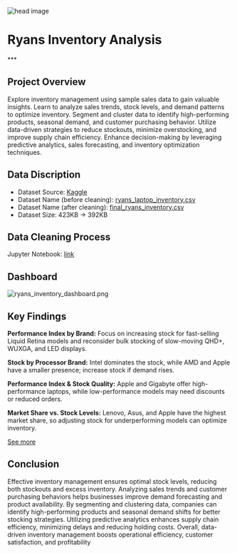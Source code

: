 ![head image](https://github.com/sakibahmed-da/inventory_management/blob/main/head_image.jpeg)

<h1>Ryans Inventory Analysis</h1>
***
<h2>Project Overview </h2>

Explore inventory management using sample sales data to gain valuable insights. Learn to analyze sales trends, stock levels, and demand patterns to optimize inventory. Segment and cluster data to identify high-performing products, seasonal demand, and customer purchasing behavior. Utilize data-driven strategies to reduce stockouts, minimize overstocking, and improve supply chain efficiency. Enhance decision-making by leveraging predictive analytics, sales forecasting, and inventory optimization techniques.


<h2>Data Discription </h2>

- Dataset Source: [Kaggle](https://www.kaggle.com/datasets/msjahid/ryans-laptop-inventory-and-specifications)
- Dataset Name (before cleaning): [ryans_laptop_inventory.csv](https://github.com/sakibahmed-da/inventory_management/blob/main/ryans_laptop_inventory.csv)
- Dataset Name (after cleaning): [final_ryans_inventory.csv](https://github.com/sakibahmed-da/inventory_management/blob/main/final_ryans_inventory.csv)
- Dataset Size: 423KB -> 392KB


<h2>Data Cleaning Process </h2>

Jupyter Notebook: [link](https://github.com/sakibahmed-da/inventory_management/blob/main/inventory_manage.ipynb)

<h2>Dashboard </h2>

![ryans_inventory_dashboard.png](https://github.com/sakibahmed-da/inventory_management/blob/main/ryans_inventory_dashboard.png)


<h2>Key Findings </h2>

****Performance Index by Brand:**** Focus on increasing stock for fast-selling Liquid Retina models and reconsider bulk stocking of slow-moving QHD+, WUXGA, and LED displays.

****Stock by Processor Brand:**** Intel dominates the stock, while AMD and Apple have a smaller presence; increase stock if demand rises.

****Performance Index & Stock Quality:**** Apple and Gigabyte offer high-performance laptops, while low-performance models may need discounts or reduced orders.

****Market Share vs. Stock Levels:**** Lenovo, Asus, and Apple have the highest market share, so adjusting stock for underperforming models can optimize inventory.

[See more](https://github.com/sakibahmed-da/inventory_management/blob/main/report_ryans_inventory.pdf)


<h2>Conclusion</h2>

Effective inventory management ensures optimal stock levels, reducing both stockouts and 
excess inventory. Analyzing sales trends and customer purchasing behaviors helps businesses 
improve demand forecasting and product availability. By segmenting and clustering data, 
companies can identify high-performing products and seasonal demand shifts for better stocking 
strategies. Utilizing predictive analytics enhances supply chain efficiency, minimizing delays and 
reducing holding costs. Overall, data-driven inventory management boosts operational efficiency, 
customer satisfaction, and profitability
